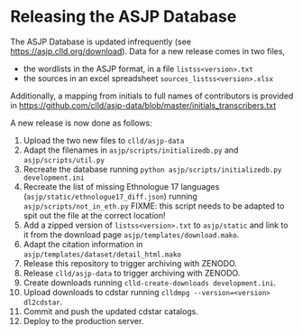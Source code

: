 # Releasing the ASJP Database

The ASJP Database is updated infrequently (see https://asjp.clld.org/download).
Data for a new release comes in two files,
- the wordlists in the ASJP format, in a file `listss<version>.txt`
- the sources in an excel spreadsheet `sources_listss<version>.xlsx`

Additionally, a mapping from initials to full names of contributors is
provided in https://github.com/clld/asjp-data/blob/master/initials_transcribers.txt

A new release is now done as follows:

1. Upload the two new files to `clld/asjp-data`
2. Adapt the filenames in `asjp/scripts/initializedb.py` and `asjp/scripts/util.py`
3. Recreate the database running `python asjp/scripts/initializedb.py development.ini`
4. Recreate the list of missing Ethnologue 17 languages (`asjp/static/ethnologue17_diff.json`) running `asjp/scripts/not_in_eth.py`  FIXME: this script needs to be adapted to spit out the file at the correct location!
5. Add a zipped version of `listss<version>.txt` to `asjp/static` and link to it from the download page `asjp/templates/download.mako`.
6. Adapt the citation information in `asjp/templates/dataset/detail_html.mako`
7. Release this repository to trigger archiving with ZENODO.
8. Release `clld/asjp-data` to trigger archiving with ZENODO.
9. Create downloads running `clld-create-downloads development.ini`.
10. Upload downloads to cdstar running `clldmpg --version=<version> dl2cdstar`.
11. Commit and push the updated cdstar catalogs.
12. Deploy to the production server.
